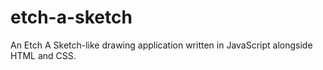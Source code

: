 # etch-a-sketch

An Etch A Sketch-like drawing application written in JavaScript alongside HTML and CSS.
